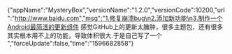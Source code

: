 {"appName":"MysteryBox","versionName":"1.2.0","versionCode":10200,"url":"http://www.baidu.com","msg":"1.修复崩溃bug\n2.添加新功能\n3.制作一个Android最简洁的更新组件 感觉GitHub上的更新太臃肿，很多主题包，还有很多其实根本用不上的功能，导致体积很大.于是自己写了一个 ","forceUpdate":false,"time":"1596682858"}
